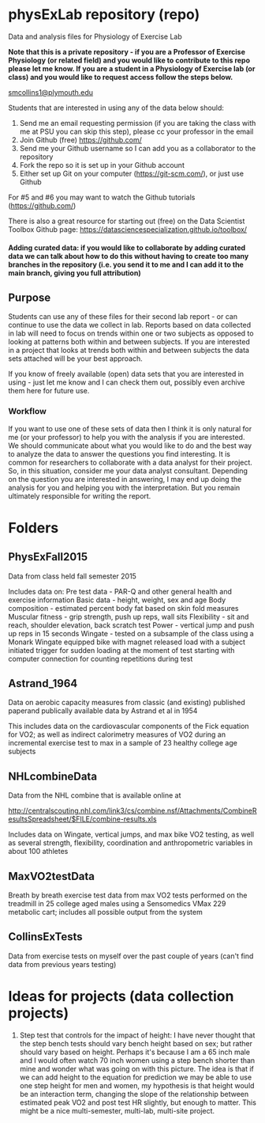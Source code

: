 # physExLab repository (repo)

Data and analysis files for Physiology of Exercise Lab

**Note that this is a private repository - if you are a Professor of Exercise Physiology (or related field) and you would like to contribute to this repo please let me know. If you are a student in a Physiology of Exercise lab (or class) and you would like to request access follow the steps below.**

smcollins1@plymouth.edu

Students that are interested in using any of the data below should:

1. Send me an email requesting permission (if you are taking the class with me at PSU you can skip this step), please cc your professor in the email
2. Join Github (free) https://github.com/
3. Send me your Github username so I can add you as a collaborator to the repository
4. Fork the repo so it is set up in your Github account
5. Either set up Git on your computer (https://git-scm.com/), or just use Github 

For #5 and #6 you may want to watch the Github tutorials (https://github.com/)

There is also a great resource for starting out (free) on the Data Scientist Toolbox Github page: https://datasciencespecialization.github.io/toolbox/

#### Adding curated data: if you would like to collaborate by adding curated data we can talk about how to do this without having to create too many branches in the repository (i.e. you send it to me and I can add it to the main branch, giving you full attribution)

## Purpose

Students can use any of these files for their second lab report - or can continue to use the data we collect in lab. Reports based on data collected in lab will need to focus on trends within one or two subjects as opposed to looking at patterns both within and between subjects. If you are interested in a project that looks at trends both within and between subjects the data sets attached will be your best approach. 

If you know of freely available (open) data sets that you are interested in using - just let me know and I can check them out, possibly even archive them here for future use.

### Workflow 

If you want to use one of these sets of data then I think it is only natural for me (or your professor) to help you with the analysis if you are interested. We should communicate about what you would like to do and the best way to analyze the data to answer the questions you find interesting. It is common for researchers to collaborate with a data analyst for their project. So, in this situation, consider me your data analyst consultant. Depending on the question you are interested in answering, I may end up doing the analysis for you and helping you with the interpretation. But you remain ultimately responsible for writing the report.

# Folders

## PhysExFall2015

Data from class held fall semester 2015

Includes data on:
Pre test data - PAR-Q and other general health and exercise information
Basic data - height, weight, sex and age
Body composition - estimated percent body fat based on skin fold measures
Muscular fitness - grip strength, push up reps, wall sits
Flexibility - sit and reach, shoulder elevation, back scratch test
Power - vertical jump and push up reps in 15 seconds
Wingate - tested on a subsample of the class using a Monark Wingate equipped bike with magnet released load with a subject initiated trigger for sudden loading at the moment of test starting with computer connection for counting repetitions during test

## Astrand_1964 

Data on aerobic capacity measures from classic (and existing) published paperand publically available data by Astrand et al in 1954

This includes data on the cardiovascular components of the Fick equation for VO2; as well as indirect calorimetry measures of VO2 during an incremental exercise test to max in a sample of 23 healthy college age subjects

## NHLcombineData

Data from the NHL combine that is available online at

http://centralscouting.nhl.com/link3/cs/combine.nsf/Attachments/CombineResultsSpreadsheet/$FILE/combine-results.xls

Includes data on Wingate, vertical jumps, and max bike VO2 testing, as well as several strength, flexibility, coordination and anthropometric variables in about 100 athletes

## MaxVO2testData

Breath by breath exercise test data from max VO2 tests performed on the treadmill in 25 college aged males using a Sensomedics VMax 229 metabolic cart; includes all possible output from the system

## CollinsExTests

Data from exercise tests on myself over the past couple of years (can't find data from previous years testing)



# Ideas for projects (data collection projects)

1. Step test that controls for the impact of height: I have never thought that the step bench tests should vary bench height based on sex; but rather should vary based on height. Perhaps it's because I am a 65 inch male and I would often watch 70 inch women using a step bench shorter than mine and wonder what was going on with this picture. The idea is that if we can add height to the equation for prediction we may be able to use one step height for men and women, my hypothesis is that height would be an interaction term, changing the slope of the relationship between estimated peak VO2 and post test HR slightly, but enough to matter. This might be a nice multi-semester, multi-lab, multi-site project.
